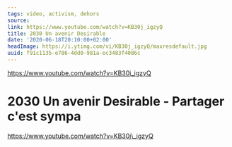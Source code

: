 ```yaml
---
tags: video, activism, dehors
source:
link: https://www.youtube.com/watch?v=KB30j_igzyQ
title: 2030 Un avenir Desirable
date: '2020-06-18T20:10:00+02:00'
headImage: https://i.ytimg.com/vi/KB30j_igzyQ/maxresdefault.jpg
uuid: f91c1135-e786-4dd0-981a-ec3483f4086c
---
```


https://www.youtube.com/watch?v=KB30j_igzyQ

# 2030 Un avenir Desirable - Partager c'est sympa
https://www.youtube.com/watch?v=KB30j\_igzyQ
